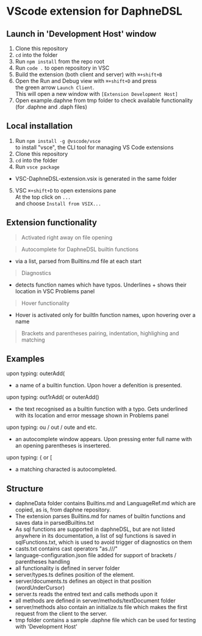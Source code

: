 # VScode extension for DaphneDSL

## Launch in 'Development Host' window

1. Clone this repository
2. `cd` into the folder
3. Run `npm install` from the repo root
4. Run `code .` to open repository in VSC
5. Build the extension (both client and server) with `⌘+shift+B`
6. Open the Run and Debug view with `⌘+shift+D` and press <br>the green arrow `Launch Client`.  
    This will open a new window with `[Extension Development Host]`
7. Open example.daphne from tmp folder to check available functionality <br> (for .daphne and .daph files)

## Local installation

1. Run `npm install -g @vscode/vsce` <br>
to install "vsce", the CLI tool for managing VS Code extensions
2. Clone this repository
3. `cd` into the folder
3. Run `vsce package`
- VSC-DaphneDSL-extension.vsix is generated in the same folder
5. VSC `⌘+shift+D` to open extensions pane
<br> At the top click on `...` 
<br> and choose `Install from VSIX...` 

## Extension functionality

> Activated right away on file opening  

> Autocomplete for DaphneDSL builtin functions  
- via a list, parsed from Builtins.md file at each start
> Diagnostics   
- detects function names which have typos. Underlines + shows their location in VSC Problems panel
> Hover functionality   
- Hover is activated only for builtIn function names, upon hovering over a name   
> Brackets and parentheses pairing, indentation, highlighing and matching

## Examples

upon typing: outerAdd(   
- a name of a builtin function. Upon hover a defenition is presented.  

upon typing: out1rAdd( or outerAdd()   
- the text recognised as a builtin function with a typo. Gets underlined with its location and error message shown in Problems panel  

upon typing: ou / out / oute and etc. 
- an autocomplete window appears. Upon pressing enter full name with an opening parentheses is insertered.

upon typing: { or [
- a matching characted is autocompleted.

## Structure
- daphneData folder contains Builtins.md and LanguageRef.md which are copied, as is, from daphne repository.
- The extension parses Builtins.md for names of builtin functions and saves data in parsedBuiltins.txt
- As sql functions are supported in daphneDSL, but are not listed anywhere in its documentation, a list of sql functions is saved in sqlFunctions.txt, which is used to avoid trigger of diagnostics on them
- casts.txt contains cast operators "as.///" 
- language-configuration.json file added for support of brackets / parentheses handling
- all functionality is defined in server folder
- server/types.ts defines position of the element.
- server/documents.ts defines an object in that position (wordUnderCursor)
- server.ts reads the entred text and calls methods upon it
- all methods are defined in server/methods/textDocument folder
- server/methods also contain an initialize.ts file which makes the first request from the client to the server.  
- tmp folder contains a sample .daphne file which can be used for testing with 'Development Host'
